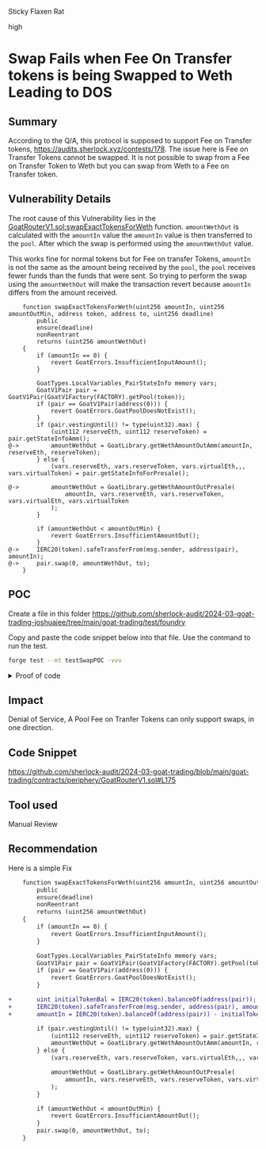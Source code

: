 Sticky Flaxen Rat

high

# Swap Fails when Fee On Transfer tokens is being Swapped to Weth Leading to DOS

## Summary

According to the Q/A, this protocol is supposed to support Fee on Transfer tokens, https://audits.sherlock.xyz/contests/178. The issue here is Fee on Transfer Tokens cannot be swapped. It is not possible to swap from a Fee on Transfer Token to Weth but you can swap from Weth to a Fee on Transfer token.

## Vulnerability Details

The root cause of this Vulnerability lies in the [GoatRouterV1.sol:swapExactTokensForWeth](https://github.com/sherlock-audit/2024-03-goat-trading/blob/main/goat-trading/contracts/periphery/GoatRouterV1.sol#L175) function. `amountWethOut` is calculated with the `amountIn` value the `amountIn` value is then transferred to the `pool`. After which the swap is performed using the `amountWethOut` value.

This works fine for normal tokens but for Fee on transfer Tokens, `amountIn` is not the same as the amount being received by the `pool`, the `pool` receives fewer funds than the funds that were sent. So trying to perform the swap using the `amountWethOut` will make the transaction revert because `amountIn` differs from the amount received.

```solidity
    function swapExactTokensForWeth(uint256 amountIn, uint256 amountOutMin, address token, address to, uint256 deadline)
        public
        ensure(deadline)
        nonReentrant
        returns (uint256 amountWethOut)
    {
        if (amountIn == 0) {
            revert GoatErrors.InsufficientInputAmount();
        }

        GoatTypes.LocalVariables_PairStateInfo memory vars;
        GoatV1Pair pair = GoatV1Pair(GoatV1Factory(FACTORY).getPool(token));
        if (pair == GoatV1Pair(address(0))) {
            revert GoatErrors.GoatPoolDoesNotExist();
        }
        if (pair.vestingUntil() != type(uint32).max) {
            (uint112 reserveEth, uint112 reserveToken) = pair.getStateInfoAmm();
@->         amountWethOut = GoatLibrary.getWethAmountOutAmm(amountIn, reserveEth, reserveToken);
        } else {
            (vars.reserveEth, vars.reserveToken, vars.virtualEth,,, vars.virtualToken) = pair.getStateInfoForPresale();

@->         amountWethOut = GoatLibrary.getWethAmountOutPresale(
                amountIn, vars.reserveEth, vars.reserveToken, vars.virtualEth, vars.virtualToken
            );
        }

        if (amountWethOut < amountOutMin) {
            revert GoatErrors.InsufficientAmountOut();
        }
@->     IERC20(token).safeTransferFrom(msg.sender, address(pair), amountIn);
@->     pair.swap(0, amountWethOut, to);
    }

```

## POC

Create a file in this folder https://github.com/sherlock-audit/2024-03-goat-trading-joshuajee/tree/main/goat-trading/test/foundry

Copy and paste the code snippet below into that file. Use the command to run the test.

```bash
forge test --mt testSwapPOC -vvv
```

<details>
    <summary> Proof of code </summary>
    
```sol

// SPDX-License-Identifier: UNLICENSED
pragma solidity 0.8.19;

import {Test} from "forge-std/Test.sol";
import {console2} from "forge-std/Test.sol";
import {ERC20} from "@openzeppelin/contracts/token/ERC20/ERC20.sol";
import {GoatV1Pair} from "../../contracts/exchange/GoatV1Pair.sol";
import {GoatV1Factory} from "../../contracts/exchange/GoatV1Factory.sol";
import {GoatV1Router} from "../../contracts/periphery/GoatRouterV1.sol";
import {GoatV1ERC20} from "../../contracts/exchange/GoatV1ERC20.sol";
import {MockWETH} from "../../contracts/mock/MockWETH.sol";
import {FeeOnTransferToken} from "../../contracts/mock/FeeOnTransferToken.sol";
import {GoatTypes} from "../../contracts/library/GoatTypes.sol";
import {GoatV1Pair} from "../../contracts/exchange/GoatV1Pair.sol";

contract GoatV1FOTTest is Test {

    GoatV1Pair public pair;
    GoatV1Factory public factory;
    GoatV1Router public router;
    GoatV1ERC20 public goatToken;
    MockWETH public weth;
    FeeOnTransferToken public token;

    //Users
    address public lp_1 = makeAddr("lp_1");
    address public swapper = makeAddr("swapper");

    struct AddLiquidityParams {
        address token;
        uint256 tokenDesired;
        uint256 wethDesired;
        uint256 tokenMin;
        uint256 wethMin;
        address to;
        uint256 deadline;
        GoatTypes.InitParams initParams;
    }

    AddLiquidityParams public addLiqParams;

    function setUp() public {
        vm.warp(300 days);
        weth = new MockWETH();
        token = new FeeOnTransferToken();
        factory = new GoatV1Factory(address(weth));
        router = new GoatV1Router(address(factory), address(weth));

        // Mint tokens
    }

    function addLiquidityParams(bool initial, bool sendInitWeth) public returns (AddLiquidityParams memory) {
        weth.deposit{value: 100e18}();
        if (initial) {
            /* ------------------------------- SET PARAMS ------------------------------- */
            addLiqParams.token = address(token);
            addLiqParams.tokenDesired = 0;
            addLiqParams.wethDesired = 0;
            addLiqParams.tokenMin = 0;
            addLiqParams.wethMin = 0;
            addLiqParams.to = address(this);
            addLiqParams.deadline = block.timestamp + 1000;

            addLiqParams.initParams = GoatTypes.InitParams(10e18, 10e18, sendInitWeth ? 5e18 : 0, 1000e18);
        } else {
            addLiqParams.token = address(token);
            addLiqParams.tokenDesired = 100e18;
            addLiqParams.wethDesired = 1e18;
            addLiqParams.tokenMin = 0;
            addLiqParams.wethMin = 0;
            addLiqParams.to = address(this);
            addLiqParams.deadline = block.timestamp + 1000;

            addLiqParams.initParams = GoatTypes.InitParams(0, 0, 0, 0);
        }
        return addLiqParams;
    }

    function _addLiquidityAndConvertToAmm()
        internal
        returns (uint256 tokenAmtUsed, uint256 wethAmtUsed, uint256 liquidity, uint256 actualTokenAmountToSend)
    {
        addLiquidityParams(true, true);
        addLiqParams.initParams.initialEth = 10e18; // set all weth
        actualTokenAmountToSend = router.getActualBootstrapTokenAmount(
            addLiqParams.initParams.virtualEth,
            addLiqParams.initParams.bootstrapEth,
            addLiqParams.initParams.initialEth,
            addLiqParams.initParams.initialTokenMatch
        );
        token.approve(address(router), actualTokenAmountToSend);
        weth.approve(address(router), addLiqParams.initParams.initialEth);
        (tokenAmtUsed, wethAmtUsed, liquidity) = router.addLiquidity(
            addLiqParams.token,
            addLiqParams.tokenDesired,
            addLiqParams.wethDesired,
            addLiqParams.tokenMin,
            addLiqParams.wethMin,
            addLiqParams.to,
            addLiqParams.deadline,
            addLiqParams.initParams
        );
    }

   
    function _swapWethToToken() internal returns (uint256 amountOut) {
        weth.transfer(swapper, 5e18);
        vm.startPrank(swapper);
        weth.approve(address(router), 5e18);
        amountOut = router.swapWethForExactTokens(
            5e18,
            0, // no slippage protection for now
            address(token),
            swapper,
            block.timestamp
        );
        vm.stopPrank();
    }

    function testSwapPOC () public {
        _addLiquidityAndConvertToAmm();
        GoatV1Pair pair = GoatV1Pair(factory.getPool(address(token)));
        uint256 amountOut = _swapWethToToken();
        uint256 liquidityFeesbefore = pair.getPendingLiquidityFees();
        uint256 protocolFeesBefore = pair.getPendingProtocolFees();
        uint256 feesBefore = pair.getPendingLiquidityFees() + pair.getPendingProtocolFees();

        amountOut =  amountOut / 10;     // since it is a Fee on Transfer Token A
        // Now swap token to weth
        vm.startPrank(swapper);
        token.approve(address(router), amountOut);
        uint256 amountWethOut = router.swapExactTokensForWeth(
            amountOut, // amountIn
            0, // no slippage protection for now
            address(token),
            swapper,
            block.timestamp
        );
        vm.stopPrank();

    }

}


```

</details>

## Impact

Denial of Service, A Pool Fee on Tranfer Tokens can only support swaps, in one direction.

## Code Snippet

https://github.com/sherlock-audit/2024-03-goat-trading/blob/main/goat-trading/contracts/periphery/GoatRouterV1.sol#L175

## Tool used

Manual Review

## Recommendation

Here is a simple Fix

```diff
    function swapExactTokensForWeth(uint256 amountIn, uint256 amountOutMin, address token, address to, uint256 deadline)
        public
        ensure(deadline)
        nonReentrant
        returns (uint256 amountWethOut)
    {
        if (amountIn == 0) {
            revert GoatErrors.InsufficientInputAmount();
        }

        GoatTypes.LocalVariables_PairStateInfo memory vars;
        GoatV1Pair pair = GoatV1Pair(GoatV1Factory(FACTORY).getPool(token));
        if (pair == GoatV1Pair(address(0))) {
            revert GoatErrors.GoatPoolDoesNotExist();
        }

+       uint initialTokenBal = IERC20(token).balanceOf(address(pair));
+       IERC20(token).safeTransferFrom(msg.sender, address(pair), amountIn);
+       amountIn = IERC20(token).balanceOf(address(pair)) - initialTokenBal;

        if (pair.vestingUntil() != type(uint32).max) {
            (uint112 reserveEth, uint112 reserveToken) = pair.getStateInfoAmm();
            amountWethOut = GoatLibrary.getWethAmountOutAmm(amountIn, reserveEth, reserveToken);
        } else {
            (vars.reserveEth, vars.reserveToken, vars.virtualEth,,, vars.virtualToken) = pair.getStateInfoForPresale();

            amountWethOut = GoatLibrary.getWethAmountOutPresale(
                amountIn, vars.reserveEth, vars.reserveToken, vars.virtualEth, vars.virtualToken
            );
        }

        if (amountWethOut < amountOutMin) {
            revert GoatErrors.InsufficientAmountOut();
        }
        pair.swap(0, amountWethOut, to);
    }

```